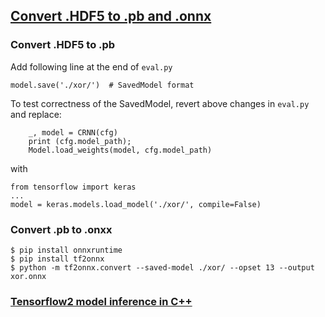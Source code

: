 
## [Convert .HDF5 to .pb and .onnx](https://stackoverflow.com/a/53386325/2969390)

### Convert .HDF5 to .pb
Add following line at the end of `eval.py`

```
model.save('./xor/')  # SavedModel format
```

To test correctness of the SavedModel, revert above changes in `eval.py` and replace:

```
    _, model = CRNN(cfg)
    print (cfg.model_path);
    Model.load_weights(model, cfg.model_path)
```

with

```
from tensorflow import keras
...
model = keras.models.load_model('./xor/', compile=False)
```

### Convert .pb to .onxx

```
$ pip install onnxruntime
$ pip install tf2onnx
$ python -m tf2onnx.convert --saved-model ./xor/ --opset 13 --output xor.onnx
```

### [Tensorflow2 model inference in C++](https://medium.com/analytics-vidhya/inference-tensorflow2-model-in-c-aa73a6af41cf)

